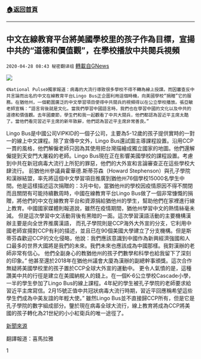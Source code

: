 ###  [:house:返回首頁](https://github.com/ourhimalayas/txt)
---

## 中文在線教育平台將美國學校里的孩子作為目標，宣揚中共的“道德和價值觀”，在學校播放中共閱兵視頻
`2020-04-28 08:43 秘密翻译组` [轉載自GNews](https://gnews.org/zh-hant/187655/)

![](https://s3.amazonaws.com/gnews-media-offload/wp-content/uploads/2020/04/28082950/%E4%B8%8ECCP%E6%9C%89%E5%85%B3%E7%9A%84%E4%B8%AD%E6%96%87%E5%9C%A8%E7%BA%BF%E6%95%99%E8%82%B2%E5%B9%B3%E5%8F%B0%E5%B0%86%E7%BE%8E%E5%9B%BD%E5%AD%A6%E6%A0%A1%E9%87%8C%E7%9A%84%E5%AD%A9%E5%AD%90%E4%BD%9C%E4%B8%BA%E7%9B%AE%E6%A0%87.jpg)
```
《National Pulse》獨家報道：病毒的大流行導致很多學校不得不轉為線上授課。而因審查反中共言論而出名的中文在線教育平台Lingo Bus正企圖利用這個時機，向美國學校“捐贈”它的服務。在猶他州，一個範圍廣泛的中文學習項目使得中共閱兵的視頻得以在公立學校播放。張亞敏老師宣稱：“語言背後就是文化。當我們學習中國語言時，我們也在學習中國的文化以及中共的道德和價值觀。去年國慶節，學生們和我一起觀看了中共大閱兵，他們都認為習近平主席太酷了。當他們看完習近平主席的新年致辭，他們認為習近平主席非常善良。”
```

Lingo Bus是中國公司VIPKID的一個子公司，主要為5-12歲的孩子提供實時的一對一的線上中文課程。除了宣傳中文外，Lingo Bus還試圖主導課程設置。沿用CCP一貫的風格，他們解僱老師只因為其使用把台灣描繪成獨立國家的地圖。他們還解僱提到天安門大屠殺的老師。Lingo Bus現在正在影響美國學校的課程設置。考慮到中共在新冠病毒大流行上所犯的罪惡，他們的大外宣和言論審查正在這些學校大肆流行。
前猶他州參議員霍華德.斯蒂芬森（Howard Stephenson）與孔子學院和漢辦結盟，率先將這個中文學習項目推廣到猶他州76個學校15000名學生中間。他是這樣描述這次捐贈的：3月中旬，當猶他州的學校因疫情原因不得不關閉而且關閉有可能持續數周時，中國在線教育平台Lingo Bus做了一個非常慷慨的捐贈，將他們的中文在線教育平台和資源捐給猶他州的學生，幫助他們在家裡進行線上教育。中國國家媒體則報道說，雖然在疫情期間，猶他州學習中文的熱情絲毫未減。
但是這次學習中文活動背後有黑暗的一面。這次學習漢語活動的主要機構漢辦主要是向全世界推廣漢語， 而孔子學院則是CCP海外大外宣的分支，它利用中國老師宣揚對CCP有利的描述，並且已在90個美國大學建立了分支機構。但是斯蒂芬森歡迎CCP的文化侵略，他說：我們應該意識到中國作為新興經濟強國和人口最多的世界大國將是我們的未來。我們未來也應該成為中國那樣。我對漢辦的老師非常有信心。 他們全副身心的教猶他州的孩子們數學和科學也給我留下了深刻的印象。” 他甚至還於2018年在猶他州議會大廈為漢辦的副總幹事頒獎。這次合作無疑將美國學校里的孩子置於CCP全球大外宣的運動中。
更令人氣憤的是，這種讚美中共的行徑是建立在美國納稅人的錢上。在一個K-6公立學校Cascade小學， 一半的學生參加了Lingo Bus的線上課程。4年紀的學生被孔子學院的老師要求給習近平主席寫信。2月15號正值中共冠狀病毒大流行時期，習近平回應稱希望這些學生們成為中美友誼的年輕大使。”
雖然Lingo Bus並不直接歸CCP所有，但是它是孔子學院的數字組成部分。鑒於現在病毒全球大流行，線上教育將成為CCP將美國的孩子轉化為21世紀的小小紅衛兵的唯一途徑了。

[新聞來源](https://thenationalpulse.com/politics/chinese-utah-schools/)

翻譯報道：喜馬拉雅

1
